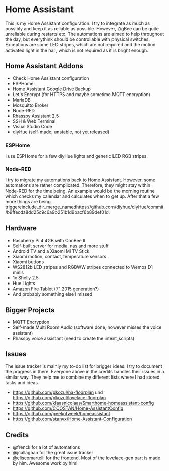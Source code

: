 # Home Assistant

This is my Home Assistant configuration. I try to integrate as much as possibly and keep it as reliable as possible.
However, ZigBee can be quite unreliable during restarts etc. The automations are aimed to help throughout the day, but everythink
should be controllable with physical switches. Exceptions are some LED stripes, which are not required and the motion activated light in the hall,
which is not required as it is bright enough.

## Home Assistant Addons

* Check Home Assistant configuration
* ESPHome
* Home Assistant Google Drive Backup
* Let's Encrypt (for HTTPS and maybe sometime MQTT encryption)
* MariaDB
* Mosquitto Broker
* Node-RED
* Rhasspy Assistant 2.5
* SSH & Web Terminal
* Visual Studio Code
* diyHue (self-made, unstable, not yet released)

### ESPHome

I use ESPHome for a few diyHue lights and generic LED RGB stripes.

### Node-RED

I try to migrate my automations back to Home Assistant. However, some automations are rather complicated. Therefore, they might
stay within Node-RED for the time being. An example would be the morning routine which checks my calendar and calculates when to get up.
After that a few more things are being triggereinclude_dir_merge_namedhttps://github.com/diyhue/diyHue/commit/b9ffecda8dd25c9c6a9b251b1d9bacf6b89def01d.

## Hardware

* Raspberry Pi 4 4GB with ConBee II
* Self-built server for media, nas and more stuff
* Android TV and a Xiaomi Mi TV Stick
* Xiaomi motion, contact, temperature sensors
* Xiaomi buttons
* WS2812b LED stripes and RGBWW stripes connected to Wemos D1 minis
* 1x Shelly 2.5
* Hue Lights
* Amazon Fire Tablet (7" 2015 generation?)
* And probably something else I missed

## Bigger Projects

* MQTT Encryption
* Self-made Multi Room Audio (software done, however misses the voice assistant)
* Rhasspy voice assistant (need to create the intent_scripts)

## Issues

The issue tracker is mainly my to-do list for brigger ideas. I try to document the progress in there.
Everyone above in the credits handles their issues in a similar way.
They help me to combine my different lists where I had stored tasks and ideas.

* https://github.com/pkozul/ha-floorplan und https://github.com/pkozul/lovelace-floorplan
* https://github.com/klaasnicolaas/Smarthome-homeassistant-config
* https://github.com/CCOSTAN/Home-AssistantConfig
* https://github.com/geekofweek/homeassistant
* https://github.com/stanvx/Home-Assistant-Configuration

## Credits

* @frenck for a lot of automations
* @jcallaghan for the great issue tracker
* @eliseomartelli for the frontend. Most of the lovelace-gen part is made by him. Awesome work by him!